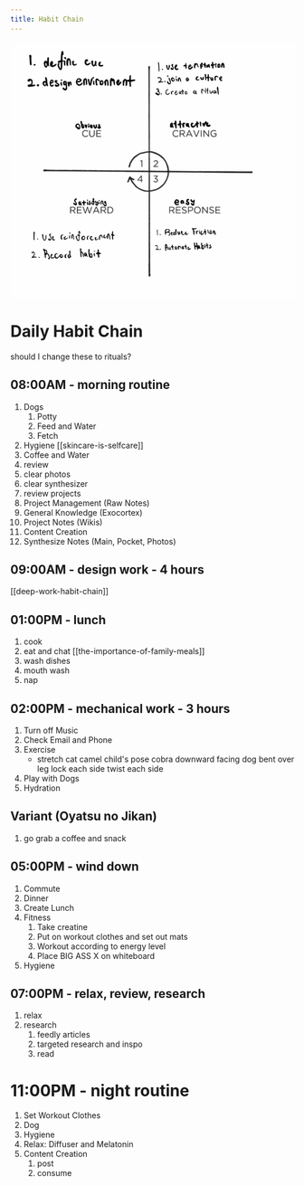 ```yaml
---
title: Habit Chain
---
```

![](./images/habit-loop.png)

# Daily Habit Chain

should I change these to rituals?

## 08:00AM - morning routine
1. Dogs
    1. Potty
    2. Feed and Water
    3. Fetch
2. Hygiene [[skincare-is-selfcare]]
3. Coffee and Water
4. review
 1. clear photos
 2. clear synthesizer
 3. review projects
   1. Project Management (Raw Notes)
   2. General Knowledge (Exocortex)
   3. Project Notes (Wikis)
   4. Content Creation
5. Synthesize Notes (Main, Pocket, Photos)

## 09:00AM - design work - 4 hours
[[deep-work-habit-chain]]

## 01:00PM - lunch
1. cook
2. eat and chat [[the-importance-of-family-meals]]
3. wash dishes
4. mouth wash
5. nap

## 02:00PM - mechanical work - 3 hours
1. Turn off Music
2. Check Email and Phone
3. Exercise
    - stretch
        cat camel
        child's pose
        cobra
        downward facing dog
        bent over
        leg lock each side
        twist each side
4. Play with Dogs
5. Hydration

## Variant (Oyatsu no Jikan)
1. go grab a coffee and snack

## 05:00PM - wind down
1. Commute
2. Dinner
3. Create Lunch
4. Fitness
    1. Take creatine
    2. Put on workout clothes and set out mats
    3. Workout according to energy level
    4. Place BIG ASS X on whiteboard
5. Hygiene

## 07:00PM - relax, review, research
1. relax
2. research
    1. feedly articles
    2. targeted research and inspo
    3. read

# 11:00PM - night routine
1. Set Workout Clothes
2. Dog
3. Hygiene
4. Relax: Diffuser and Melatonin
5. Content Creation
    1. post 
    2. consume